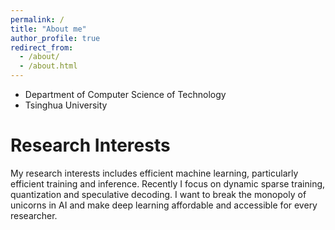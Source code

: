 ```yaml
---
permalink: /
title: "About me"
author_profile: true
redirect_from: 
  - /about/
  - /about.html
---
```


- Department of Computer Science of Technology
- Tsinghua University

# Research Interests

My research interests includes efficient machine learning, particularly efficient training and inference. Recently I focus on dynamic sparse training, quantization and speculative decoding. I want to break the monopoly of unicorns in AI and make deep learning affordable and accessible for every researcher.

